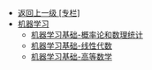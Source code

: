 - [返回上一级 [专栏]](专栏/)
- [机器学习](专栏/机器学习/)
  - [机器学习基础-概率论和数理统计](专栏/机器学习/机器学习基础-概率论和数理统计.md)
  - [机器学习基础-线性代数](专栏/机器学习/机器学习基础-线性代数.md)
  - [机器学习基础-高等数学](专栏/机器学习/机器学习基础-高等数学.md)
